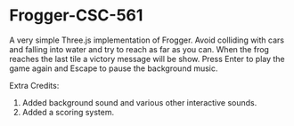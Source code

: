# Frogger-CSC-561

A very simple Three.js implementation of Frogger. Avoid colliding with cars and falling into water and try to reach as far as you can.
When the frog reaches the last tile a victory message will be show. Press Enter to play the game again and Escape to pause the background music.


Extra Credits:

1. Added background sound and various other interactive sounds.
2. Added a scoring system.
